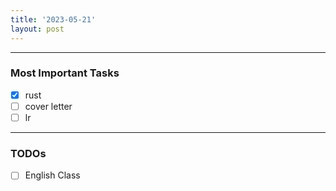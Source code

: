 ```yaml
---
title: '2023-05-21'
layout: post
---
```


---

### Most Important Tasks

- [x] rust
- [ ] cover letter
- [ ] lr

---

### TODOs

- [ ] English Class
